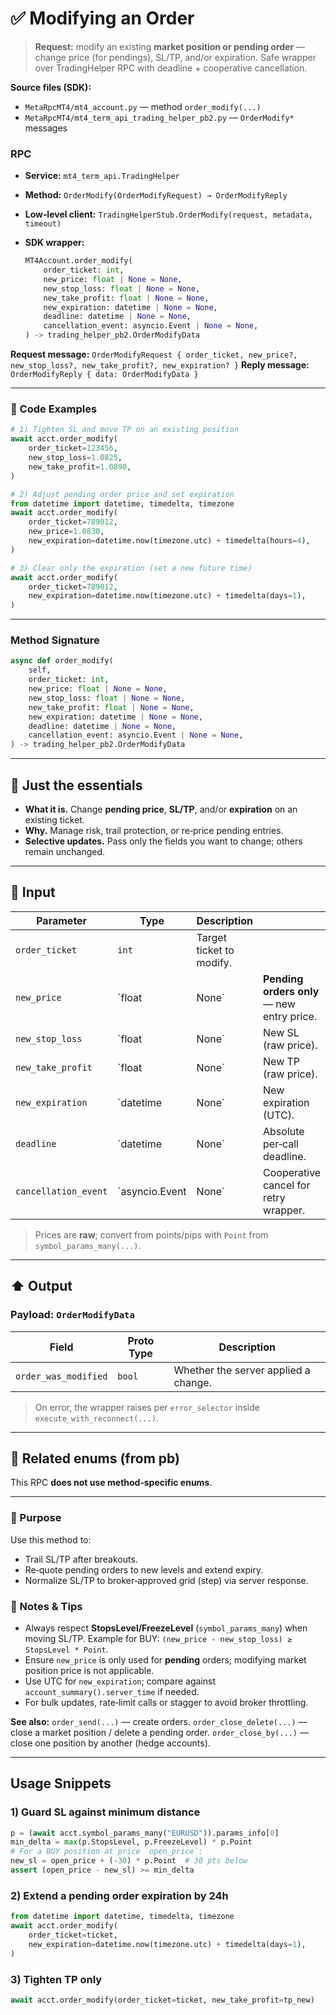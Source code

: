 # ✅ Modifying an Order

> **Request:** modify an existing **market position or pending order** — change price (for pendings), SL/TP, and/or expiration.
> Safe wrapper over TradingHelper RPC with deadline + cooperative cancellation.

**Source files (SDK):**

* `MetaRpcMT4/mt4_account.py` — method `order_modify(...)`
* `MetaRpcMT4/mt4_term_api_trading_helper_pb2.py` — `OrderModify*` messages

### RPC

* **Service:** `mt4_term_api.TradingHelper`
* **Method:** `OrderModify(OrderModifyRequest) → OrderModifyReply`
* **Low‑level client:** `TradingHelperStub.OrderModify(request, metadata, timeout)`
* **SDK wrapper:**

  ```python
  MT4Account.order_modify(
      order_ticket: int,
      new_price: float | None = None,
      new_stop_loss: float | None = None,
      new_take_profit: float | None = None,
      new_expiration: datetime | None = None,
      deadline: datetime | None = None,
      cancellation_event: asyncio.Event | None = None,
  ) -> trading_helper_pb2.OrderModifyData
  ```

**Request message:** `OrderModifyRequest { order_ticket, new_price?, new_stop_loss?, new_take_profit?, new_expiration? }`
**Reply message:** `OrderModifyReply { data: OrderModifyData }`

---

### 🔗 Code Examples

```python
# 1) Tighten SL and move TP on an existing position
await acct.order_modify(
    order_ticket=123456,
    new_stop_loss=1.0825,
    new_take_profit=1.0890,
)

# 2) Adjust pending order price and set expiration
from datetime import datetime, timedelta, timezone
await acct.order_modify(
    order_ticket=789012,
    new_price=1.0830,
    new_expiration=datetime.now(timezone.utc) + timedelta(hours=4),
)

# 3) Clear only the expiration (set a new future time)
await acct.order_modify(
    order_ticket=789012,
    new_expiration=datetime.now(timezone.utc) + timedelta(days=1),
)
```

---

### Method Signature

```python
async def order_modify(
    self,
    order_ticket: int,
    new_price: float | None = None,
    new_stop_loss: float | None = None,
    new_take_profit: float | None = None,
    new_expiration: datetime | None = None,
    deadline: datetime | None = None,
    cancellation_event: asyncio.Event | None = None,
) -> trading_helper_pb2.OrderModifyData
```

---

## 💬 Just the essentials

* **What it is.** Change **pending price**, **SL/TP**, and/or **expiration** on an existing ticket.
* **Why.** Manage risk, trail protection, or re‑price pending entries.
* **Selective updates.** Pass only the fields you want to change; others remain unchanged.

---

## 🔽 Input

| Parameter            | Type           | Description              |                                            |
| -------------------- | -------------- | ------------------------ | ------------------------------------------ |
| `order_ticket`       | `int`          | Target ticket to modify. |                                            |
| `new_price`          | `float         | None`                    | **Pending orders only** — new entry price. |
| `new_stop_loss`      | `float         | None`                    | New SL (raw price).                        |
| `new_take_profit`    | `float         | None`                    | New TP (raw price).                        |
| `new_expiration`     | `datetime      | None`                    | New expiration (UTC).                      |
| `deadline`           | `datetime      | None`                    | Absolute per‑call deadline.                |
| `cancellation_event` | `asyncio.Event | None`                    | Cooperative cancel for retry wrapper.      |

> Prices are **raw**; convert from points/pips with `Point` from `symbol_params_many(...)`.

---

## ⬆️ Output

### Payload: `OrderModifyData`

| Field                | Proto Type | Description                          |
| -------------------- | ---------- | ------------------------------------ |
| `order_was_modified` | `bool`     | Whether the server applied a change. |

> On error, the wrapper raises per `error_selector` inside `execute_with_reconnect(...)`.

---

## 🧱 Related enums (from pb)

This RPC **does not use method‑specific enums**.

---

### 🎯 Purpose

Use this method to:

* Trail SL/TP after breakouts.
* Re‑quote pending orders to new levels and extend expiry.
* Normalize SL/TP to broker‑approved grid (step) via server response.

### 🧩 Notes & Tips

* Always respect **StopsLevel/FreezeLevel** (`symbol_params_many`) when moving SL/TP.
  Example for BUY: `(new_price - new_stop_loss) ≥ StopsLevel * Point`.
* Ensure `new_price` is only used for **pending** orders; modifying market position price is not applicable.
* Use UTC for `new_expiration`; compare against `account_summary().server_time` if needed.
* For bulk updates, rate‑limit calls or stagger to avoid broker throttling.

**See also:**
`order_send(...)` — create orders.
`order_close_delete(...)` — close a market position / delete a pending order.
`order_close_by(...)` — close one position by another (hedge accounts).

---

## Usage Snippets

### 1) Guard SL against minimum distance

```python
p = (await acct.symbol_params_many("EURUSD")).params_info[0]
min_delta = max(p.StopsLevel, p.FreezeLevel) * p.Point
# For a BUY position at price `open_price`:
new_sl = open_price + (-30) * p.Point  # 30 pts below
assert (open_price - new_sl) >= min_delta
```

### 2) Extend a pending order expiration by 24h

```python
from datetime import datetime, timedelta, timezone
await acct.order_modify(
    order_ticket=ticket,
    new_expiration=datetime.now(timezone.utc) + timedelta(days=1),
)
```

### 3) Tighten TP only

```python
await acct.order_modify(order_ticket=ticket, new_take_profit=tp_new)
```

